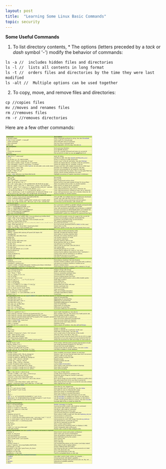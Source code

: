 ```yaml
---
layout: post
title:  "Learning Some Linux Basic Commands"
topic: security
---
```


**Some Useful Commands**

1. To list directory contents, * The options (letters preceded by a *tack* or *dash* symbol '-') modify the behavior of commands:

~~~~
ls -a //  includes hidden files and directories
ls -l //  lists all contents in long format
ls -t //  orders files and directories by the time they were last modified
ls -alt //  Multiple options can be used together
~~~~

2. To copy, move, and remove files and directories:

~~~~
cp //copies files
mv //moves and renames files
rm //removes files
rm -r //removes directories
~~~~    

Here are a few other commands:

![sample dashboard panel](/assets/images/computersecurity/linuxcommands.jpg)

